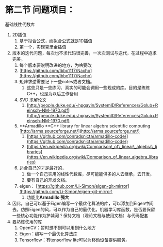 # 第二节 问题项目：

基础线性代数库

1. 2D插值
   1. 基于拟合公式，而拟合公式就是1D插值
   2. 第一个，实现克里金插值
2. 版本的迭代问题，每次也不求代码很完善，一次次测试与迭代，在过程中追求完美。
   1. 每个版本要说明改进的地方，为啥要改
   2. [https://github.com/lbbc1117/Nacho](https://github.com/lbbc1117/Nacho)
   3. 矩阵求逆需要记下一些notes或者文档。
      1. 这些只是一些练习，真实的可能会调用一些现成的库。目的是练练C++，也是为以后工作备用
   4. SVD 求解论文
      1. [http://people.duke.edu/~hpgavin/SystemID/References/Golub+Reinsch-NM-1970.pdf](http://people.duke.edu/~hpgavin/SystemID/References/Golub+Reinsch-NM-1970.pdf)
   5. **Armadillo **C++ library for linear algebra scientific computing  [http://arma.sourceforge.net/](http://arma.sourceforge.net/)
      1. [https://github.com/conradsnicta/armadillo-code/](https://github.com/conradsnicta/armadillo-code/)
      2. [https://en.wikipedia.org/wiki/Comparison\_of\_linear\_algebra\_libraries](https://en.wikipedia.org/wiki/Comparison_of_linear_algebra_libraries)
   6. 适合自己的才是最好的，
      1. 做一个自己实用的线性代数库，尽可能能供多的人去继承，去开发。
      2. 要有自己的开发文档。
   7. eigen： [https://github.com/Li-Simon/eigen-git-mirror](https://github.com/Li-Simon/eigen-git-mirror)
      1. 功能比**Armadillo 强大**
3. 因此，自己可以基于Eigen编写一个最优化算法的库，可以添加到Eigen中间去。仿照Eigen的风，可以作为自己的最优化，机器学习库函数，是否要保留一些核心功能作为护城河？保持文档（理论文档与使用文档）与代码配套
4. 要熟练使用的库
   1. OpenCV：暂时想不到可以用到什么地方
   2. Eigen：编写一个最优化算法库
   3. Tensorflow：有tensorflow lite可以为移动设备提供服务。



